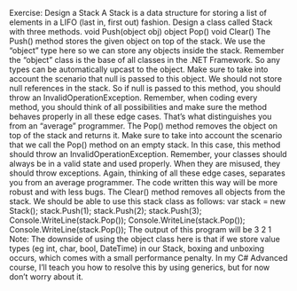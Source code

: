 ﻿Exercise: Design a Stack
A Stack is a data structure for storing a list of elements in a LIFO (last in, first out) fashion.
Design a class called Stack with three methods.
void Push(object obj)
object Pop()
void Clear()
The Push() method stores the given object on top of the stack. We use the “object” type here so
we can store any objects inside the stack. Remember the “object” class is the base of all classes
in the .NET Framework. So any types can be automatically upcast to the object. Make sure to
take into account the scenario that null is passed to this object. We should not store null
references in the stack. So if null is passed to this method, you should throw an
InvalidOperationException. Remember, when coding every method, you should think of all
possibilities and make sure the method behaves properly in all these edge cases. That’s what
distinguishes you from an “average” programmer.
The Pop() method removes the object on top of the stack and returns it. Make sure to take into
account the scenario that we call the Pop() method on an empty stack. In this case, this method
should throw an InvalidOperationException. Remember, your classes should always be in a valid
state and used properly. When they are misused, they should throw exceptions. Again, thinking
of all these edge cases, separates you from an average programmer. The code written this way
will be more robust and with less bugs.
The Clear() method removes all objects from the stack.
We should be able to use this stack class as follows:
var stack = new Stack();
stack.Push(1);
stack.Push(2);
stack.Push(3);
Console.WriteLine(stack.Pop());
Console.WriteLine(stack.Pop());
Console.WriteLine(stack.Pop());
The output of this program will be
3
2
1
Note: The downside of using the object class here is that if we store value types (eg int, char,
bool, DateTime) in our Stack, boxing and unboxing occurs, which comes with a small
performance penalty. In my C# Advanced course, I’ll teach you how to resolve this by using
generics, but for now don’t worry about it.